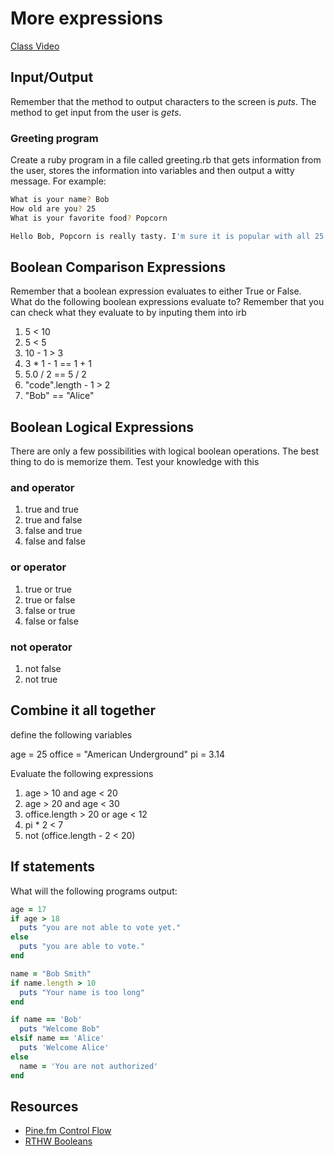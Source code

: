 # More expressions

[Class Video](http://youtu.be/vIG1rHwfvJo)

## Input/Output
Remember that the method to output characters to the screen is *puts*. The method to get input from the user is *gets*.

### Greeting program

Create a ruby program in a file called greeting.rb that gets information from the user, stores the information into variables and then output a witty message. For example:

```bash
What is your name? Bob
How old are you? 25
What is your favorite food? Popcorn

Hello Bob, Popcorn is really tasty. I'm sure it is popular with all 25 year olds.
```

## Boolean Comparison Expressions

Remember that a boolean expression evaluates to either True or False. What do the following boolean expressions evaluate to? Remember that you can check what they evaluate to by inputing them into irb

1. 5 < 10
2. 5 < 5
3. 10 - 1 > 3
4. 3 * 1 - 1 == 1 + 1
5. 5.0 / 2 == 5 / 2
6. "code".length - 1 > 2
7. "Bob" == "Alice"

## Boolean Logical Expressions

There are only a few possibilities with logical boolean operations. The best thing to do is memorize them. Test your knowledge with this

### and operator

1. true and true
2. true and false
3. false and true
4. false and false

### or operator
1. true or true
2. true or false
3. false or true
4. false or false

### not operator
1. not false
2. not true


## Combine it all together

define the following variables

age = 25
office = "American Underground"
pi = 3.14

Evaluate the following expressions

1. age > 10 and age < 20
2. age > 20 and age < 30
3. office.length > 20 or age < 12
4. pi * 2 < 7
5. not (office.length - 2 < 20)


## If statements

What will the following programs output:

```ruby
age = 17
if age > 18
  puts "you are not able to vote yet."
else
  puts "you are able to vote."
end
```

```ruby
name = "Bob Smith"
if name.length > 10
  puts "Your name is too long"
end
```

```ruby
if name == 'Bob'
  puts "Welcome Bob"
elsif name == 'Alice'
  puts 'Welcome Alice'
else
  name = 'You are not authorized'
end
```

## Resources
- [Pine.fm Control Flow](https://pine.fm/LearnToProgram/chap_06.html)
- [RTHW Booleans](https://learnrubythehardway.org/book/ex27.html)
